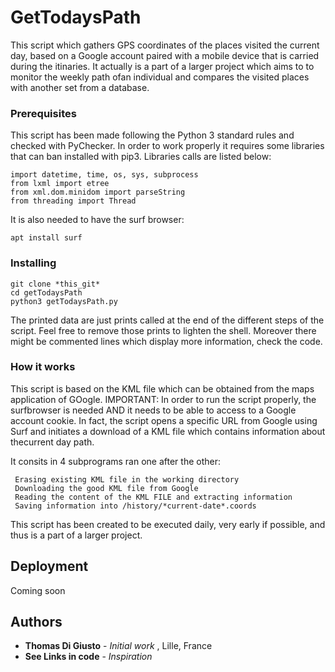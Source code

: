 # GetTodaysPath

This script which gathers GPS coordinates of the places visited the current day, based on a Google account paired with a mobile device that is carried during the itinaries.
It actually is a part of a larger project which aims to to monitor the weekly path ofan individual and compares the visited places with another set from a database.

### Prerequisites

This script has been made following the Python 3 standard rules and checked with PyChecker.
In order to work properly it requires some libraries that can ban installed with pip3.
Libraries calls are listed below:
```
import datetime, time, os, sys, subprocess
from lxml import etree
from xml.dom.minidom import parseString
from threading import Thread
```
It is also needed to have the surf browser:
```
apt install surf
```


### Installing

```
git clone *this_git*
cd getTodaysPath
python3 getTodaysPath.py
```
The printed data are just prints called at the end of the different steps of the script.
Feel free to remove those prints to lighten the shell. Moreover there might be commented lines which display more information, check the code.

### How it works

This script is based on the KML file which can be obtained from the maps application of GOogle.
IMPORTANT: In order to run the script properly, the surfbrowser is needed AND it needs to be able to access to a Google account cookie. In fact, the script opens a specific URL from Google using Surf and initiates a download of a KML file which contains information about thecurrent day path.

It consits in 4 subprograms ran one after the other:
```
 Erasing existing KML file in the working directory
 Downloading the good KML file from Google
 Reading the content of the KML FILE and extracting information
 Saving information into /history/*current-date*.coords
```
This script has been created to be executed daily, very early if possible, and thus is a part of a larger project.

## Deployment

Coming soon

## Authors

* **Thomas Di Giusto** - *Initial work* , Lille, France
* **See Links in code** - *Inspiration*


